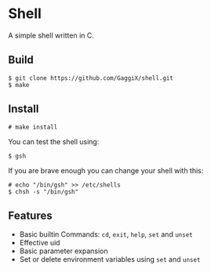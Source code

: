 # Shell
A simple shell written in C.

## Build
    $ git clone https://github.com/GaggiX/shell.git
    $ make

## Install
    # make install    
You can test the shell using:

	$ gsh
If you are brave enough you can change your shell with this:

    # echo "/bin/gsh" >> /etc/shells
    $ chsh -s "/bin/gsh"
## Features

 - Basic builtin Commands: `cd`, `exit`, `help`, `set` and `unset`
 - Effective uid
 - Basic parameter expansion
 - Set or delete environment variables using `set` and `unset`
